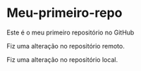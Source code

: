 # Meu-primeiro-repo
Este é o meu primeiro repositório no GitHub

Fiz uma alteração no repositório remoto.

Fiz uma alteração no repositório local.
